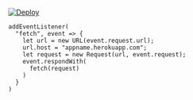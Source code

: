 [![Deploy](https://www.herokucdn.com/deploy/button.png)](https://dashboard.heroku.com/new?template=https://github.com/sstdg/vless.git)

```
addEventListener(
  "fetch", event => {
    let url = new URL(event.request.url);
    url.host = "appname.herokuapp.com";
    let request = new Request(url, event.request);
    event.respondWith(
      fetch(request)
    )
  }
)
```
